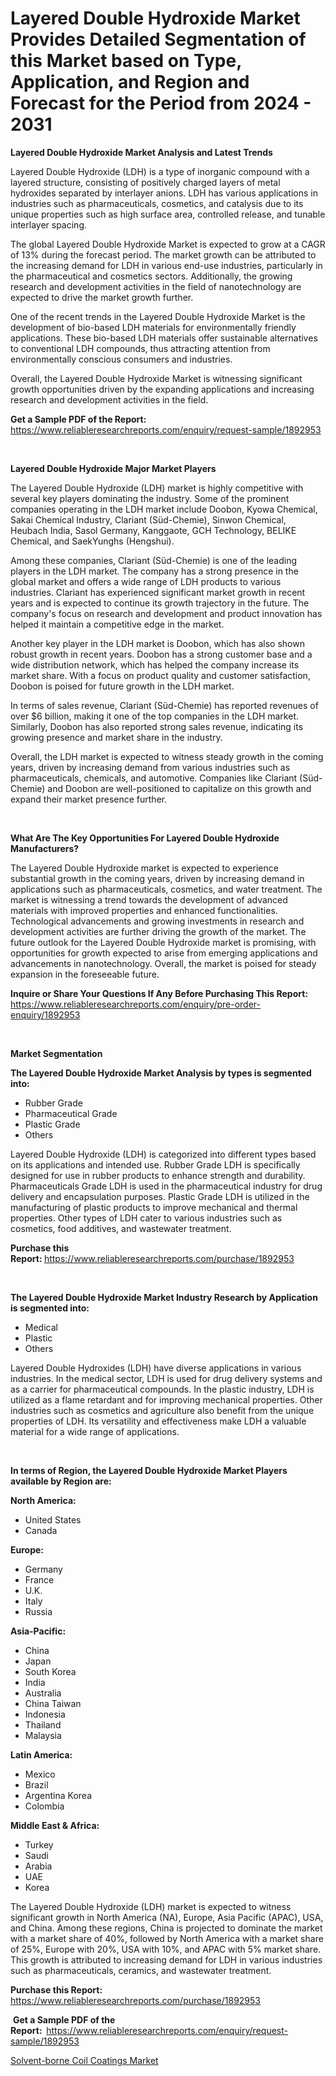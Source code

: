 <p><h1>Layered Double Hydroxide Market Provides Detailed Segmentation of this Market based on Type, Application, and Region and Forecast for the Period from 2024 - 2031</h1></p><p><strong>Layered Double Hydroxide Market Analysis and Latest Trends</strong></p>
<p><p>Layered Double Hydroxide (LDH) is a type of inorganic compound with a layered structure, consisting of positively charged layers of metal hydroxides separated by interlayer anions. LDH has various applications in industries such as pharmaceuticals, cosmetics, and catalysis due to its unique properties such as high surface area, controlled release, and tunable interlayer spacing.</p><p>The global Layered Double Hydroxide Market is expected to grow at a CAGR of 13% during the forecast period. The market growth can be attributed to the increasing demand for LDH in various end-use industries, particularly in the pharmaceutical and cosmetics sectors. Additionally, the growing research and development activities in the field of nanotechnology are expected to drive the market growth further.</p><p>One of the recent trends in the Layered Double Hydroxide Market is the development of bio-based LDH materials for environmentally friendly applications. These bio-based LDH materials offer sustainable alternatives to conventional LDH compounds, thus attracting attention from environmentally conscious consumers and industries.</p><p>Overall, the Layered Double Hydroxide Market is witnessing significant growth opportunities driven by the expanding applications and increasing research and development activities in the field.</p></p>
<p><strong>Get a Sample PDF of the Report:&nbsp;</strong> <a href="https://www.reliableresearchreports.com/enquiry/request-sample/1892953">https://www.reliableresearchreports.com/enquiry/request-sample/1892953</a></p>
<p>&nbsp;</p>
<p><strong>Layered Double Hydroxide Major Market Players</strong></p>
<p><p>The Layered Double Hydroxide (LDH) market is highly competitive with several key players dominating the industry. Some of the prominent companies operating in the LDH market include Doobon, Kyowa Chemical, Sakai Chemical Industry, Clariant (Süd-Chemie), Sinwon Chemical, Heubach India, Sasol Germany, Kanggaote, GCH Technology, BELIKE Chemical, and SaekYunghs (Hengshui).</p><p>Among these companies, Clariant (Süd-Chemie) is one of the leading players in the LDH market. The company has a strong presence in the global market and offers a wide range of LDH products to various industries. Clariant has experienced significant market growth in recent years and is expected to continue its growth trajectory in the future. The company's focus on research and development and product innovation has helped it maintain a competitive edge in the market.</p><p>Another key player in the LDH market is Doobon, which has also shown robust growth in recent years. Doobon has a strong customer base and a wide distribution network, which has helped the company increase its market share. With a focus on product quality and customer satisfaction, Doobon is poised for future growth in the LDH market.</p><p>In terms of sales revenue, Clariant (Süd-Chemie) has reported revenues of over $6 billion, making it one of the top companies in the LDH market. Similarly, Doobon has also reported strong sales revenue, indicating its growing presence and market share in the industry.</p><p>Overall, the LDH market is expected to witness steady growth in the coming years, driven by increasing demand from various industries such as pharmaceuticals, chemicals, and automotive. Companies like Clariant (Süd-Chemie) and Doobon are well-positioned to capitalize on this growth and expand their market presence further.</p></p>
<p>&nbsp;</p>
<p><strong>What Are The Key Opportunities For Layered Double Hydroxide Manufacturers?</strong></p>
<p><p>The Layered Double Hydroxide market is expected to experience substantial growth in the coming years, driven by increasing demand in applications such as pharmaceuticals, cosmetics, and water treatment. The market is witnessing a trend towards the development of advanced materials with improved properties and enhanced functionalities. Technological advancements and growing investments in research and development activities are further driving the growth of the market. The future outlook for the Layered Double Hydroxide market is promising, with opportunities for growth expected to arise from emerging applications and advancements in nanotechnology. Overall, the market is poised for steady expansion in the foreseeable future.</p></p>
<p><strong>Inquire or Share Your Questions If Any Before Purchasing This Report:</strong> <a href="https://www.reliableresearchreports.com/enquiry/pre-order-enquiry/1892953">https://www.reliableresearchreports.com/enquiry/pre-order-enquiry/1892953</a></p>
<p>&nbsp;</p>
<p><strong>Market Segmentation</strong></p>
<p><strong>The Layered Double Hydroxide Market Analysis by types is segmented into:</strong></p>
<p><ul><li>Rubber Grade</li><li>Pharmaceutical Grade</li><li>Plastic Grade</li><li>Others</li></ul></p>
<p><p>Layered Double Hydroxide (LDH) is categorized into different types based on its applications and intended use. Rubber Grade LDH is specifically designed for use in rubber products to enhance strength and durability. Pharmaceuticals Grade LDH is used in the pharmaceutical industry for drug delivery and encapsulation purposes. Plastic Grade LDH is utilized in the manufacturing of plastic products to improve mechanical and thermal properties. Other types of LDH cater to various industries such as cosmetics, food additives, and wastewater treatment.</p></p>
<p><strong>Purchase this Report:&nbsp;</strong><a href="https://www.reliableresearchreports.com/purchase/1892953">https://www.reliableresearchreports.com/purchase/1892953</a></p>
<p>&nbsp;</p>
<p><strong>The Layered Double Hydroxide Market Industry Research by Application is segmented into:</strong></p>
<p><ul><li>Medical</li><li>Plastic</li><li>Others</li></ul></p>
<p><p>Layered Double Hydroxides (LDH) have diverse applications in various industries. In the medical sector, LDH is used for drug delivery systems and as a carrier for pharmaceutical compounds. In the plastic industry, LDH is utilized as a flame retardant and for improving mechanical properties. Other industries such as cosmetics and agriculture also benefit from the unique properties of LDH. Its versatility and effectiveness make LDH a valuable material for a wide range of applications.</p></p>
<p>&nbsp;</p>
<p><strong>In terms of Region, the Layered Double Hydroxide Market Players available by Region are:</strong></p>
<p>
    <p> <strong> North America: </strong>
        <ul>
            <li>United States</li>
            <li>Canada</li>
        </ul>
        </p> 
    <p> <strong> Europe: </strong>
        <ul>
            <li>Germany</li>
            <li>France</li>
            <li>U.K.</li>
            <li>Italy</li>
            <li>Russia</li>
        </ul>
        </p> 
    <p> <strong> Asia-Pacific: </strong>
        <ul>
            <li>China</li>
            <li>Japan</li>
            <li>South Korea</li>
            <li>India</li>
            <li>Australia</li>
            <li>China Taiwan</li>
            <li>Indonesia</li>
            <li>Thailand</li>
            <li>Malaysia</li>
        </ul>
        </p> 
    <p> <strong> Latin America: </strong>
        <ul>
            <li>Mexico</li>
            <li>Brazil</li>
            <li>Argentina Korea</li>
            <li>Colombia</li>
        </ul>
        </p> 
    <p> <strong> Middle East & Africa: </strong>
        <ul>
            <li>Turkey</li>
            <li>Saudi</li>
            <li>Arabia</li>
            <li>UAE</li>
            <li>Korea</li>
        </ul>
    </p>
    </p>
<p><p>The Layered Double Hydroxide (LDH) market is expected to witness significant growth in North America (NA), Europe, Asia Pacific (APAC), USA, and China. Among these regions, China is projected to dominate the market with a market share of 40%, followed by North America with a market share of 25%, Europe with 20%, USA with 10%, and APAC with 5% market share. This growth is attributed to increasing demand for LDH in various industries such as pharmaceuticals, ceramics, and wastewater treatment.</p></p>
<p><strong>Purchase this Report: </strong><a href="https://www.reliableresearchreports.com/purchase/1892953">https://www.reliableresearchreports.com/purchase/1892953</a></p>
<p>&nbsp;<strong>Get a Sample PDF of the Report:&nbsp;&nbsp;</strong><a href="https://www.reliableresearchreports.com/enquiry/request-sample/1892953">https://www.reliableresearchreports.com/enquiry/request-sample/1892953</a></p>
<p><strong></strong></p>
<p><p><a href="https://copper-carbon-84f.notion.site/Solvent-borne-Coil-Coatings-Market-Size-Growing-and-Forecasted-for-period-from-2024-2031-and-provi-b873253d471147ddbb3e11097b264f44">Solvent-borne Coil Coatings Market</a></p></p>